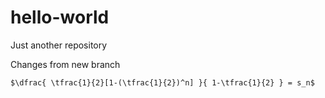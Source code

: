 # hello-world
Just another repository

Changes from new branch

`$\dfrac{ \tfrac{1}{2}[1-(\tfrac{1}{2})^n] }{ 1-\tfrac{1}{2} } = s_n$`
